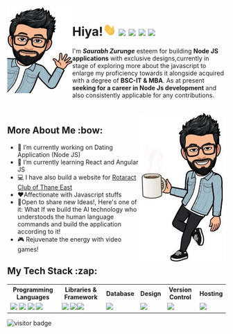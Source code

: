 <div style="float:left"> <img align="left" src="https://raw.githubusercontent.com/Rebel0504/Rebel0504/main/bitemoji2.jpeg" width="150px" height="200px" alt="bitemoji"/></div>

<h1>Hiya!<img src="https://raw.githubusercontent.com/ABSphreak/ABSphreak/master/gifs/Hi.gif" width="30px" /> 
 <a href="mailto:jetli0504@gmail.com"><img src="https://img.shields.io/badge/-Gmail-c14438?style=flat&logo=Gmail&logoColor=white" /></a>
 <a href="https://www.linkedin.com/in/saurabh-zurunge-2aaa2a131"><img src="https://img.shields.io/badge/-Saurabh%20Zurunge-0072b1?style=flat&logo=Linkedin&logoColor=white" /></a>
 <a href="https://t.me/geekJS"><img src="https://img.shields.io/badge/-@geekJS-0088CC?style=flat&logo=Telegram&logoColor=white" /></a>
 <img src="https://komarev.com/ghpvc/?username=Rebel0504" />
</h1>
<p> I'm <b><i>Saurabh Zurunge</i></b> esteem for building <b>Node JS applications</b> with exclusive designs,currently in stage of exploring more about the javascript to enlarge my proficiency towards it alongside acquired with a degree of <b>BSC-IT & MBA</b>. As at present <b>seeking for a career in Node Js development</b> and also consistently applicable for any contributions.</p>

<br>

<div style="float:right"><img align="right" src="https://raw.githubusercontent.com/Rebel0504/Rebel0504/main/bitemoji3.jpeg" /></div>
<h2 align="left">More About Me :bow:</h2>
 
- 🔭 I’m currently working on Dating Application (Node JS)
- 🌱 I’m currently learning React and Angular JS 
- :computer: I have also build a website for <a href="https://www.rcthaneeast.com">Rotaract Club of Thane East</a>
- :heart:Affectionate with Javascript stuffs  
- 💬Open to share new Ideas!, Here's one of it: What If we build the AI technology who understoods the human language commands and build the application according to it!
- :video_game: Rejuvenate the energy with video games!

<h2>My Tech Stack :zap:</h2>
<table>
 <tr>
  <th><b>Programming Languages</b></th>
  <th><b>Libraries & Framework</b></th>
  <th><b>Database</b></th>
  <th><b>Design</b></th>
  <th><b>Version Control</b></th>
  <th><b>Hosting</b></th>
 </tr>
 <tr>
  <td><img src="https://img.shields.io/badge/node.js%20-%2343853D.svg?&style=for-the-badge&logo=node.js&logoColor=white"/> <img src="https://img.shields.io/badge/javascript%20-%23323330.svg?&style=for-the-badge&logo=javascript&logoColor=%23F7DF1E"/> <img src="https://img.shields.io/badge/html5%20-%23E34F26.svg?&style=for-the-badge&logo=html5&logoColor=white"/> <img src="https://img.shields.io/badge/css3%20-%231572B6.svg?&style=for-the-badge&logo=css3&logoColor=white"/></td>
  <td><img src="https://img.shields.io/badge/express.js%20-%23404d59.svg?&style=for-the-badge"/> <img src="https://img.shields.io/badge/bootstrap%20-%23563D7C.svg?&style=for-the-badge&logo=bootstrap&logoColor=white"/><img src="https://img.shields.io/badge/jquery%20-%230769AD.svg?&style=for-the-badge&logo=jquery&logoColor=white"/>
</td>
  <td><img src ="https://img.shields.io/badge/MongoDB-%234ea94b.svg?&style=for-the-badge&logo=mongodb&logoColor=white"/></td>
  <td><img src="https://img.shields.io/badge/figma%20-%23F24E1E.svg?&style=for-the-badge&logo=figma&logoColor=white"/></td>
  <td><img src="https://img.shields.io/badge/git%20-%23F05033.svg?&style=for-the-badge&logo=git&logoColor=white"/></td>
  <td><img src="https://img.shields.io/badge/heroku%20-%23430098.svg?&style=for-the-badge&logo=heroku&logoColor=white"/></td>
 </tr>
 </table>
  




<img src="https://github-readme-stats.vercel.app/api?username=Rebel0504&show_icons=true&theme=gruvbox" alt="visitor badge"/>

